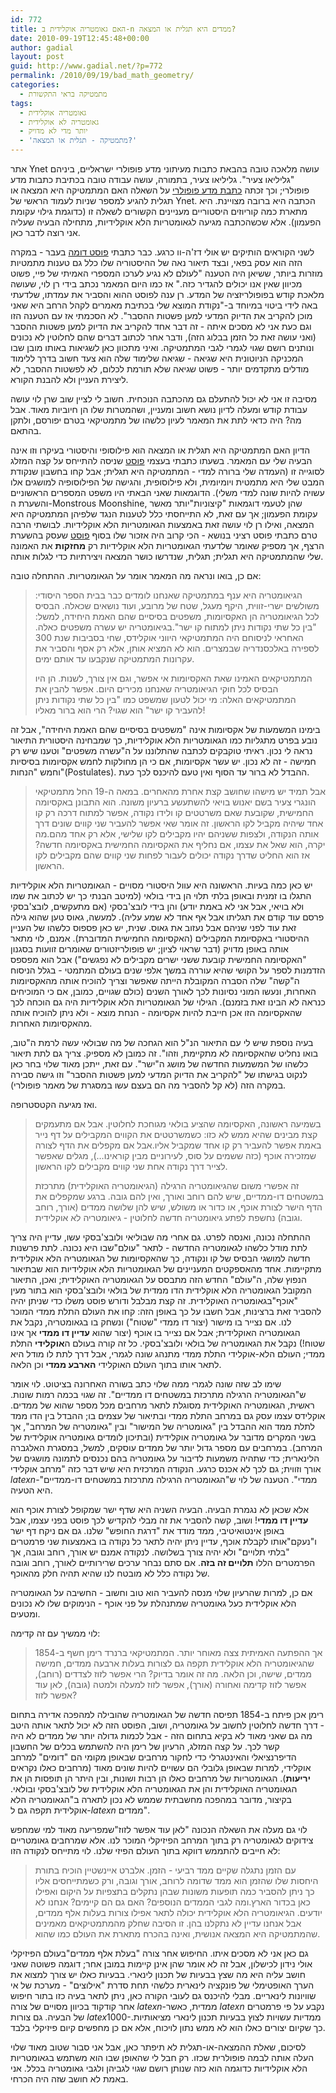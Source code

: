 ```yaml
---
id: 772
title: האם גאומטריה אוקלידית ב-n ממדים היא תגלית או המצאה?
date: 2010-09-19T12:45:48+00:00
author: gadial
layout: post
guid: http://www.gadial.net/?p=772
permalink: /2010/09/19/bad_math_geometry/
categories:
  - מתמטיקה בראי התקשורת
tags:
  - גאומטריה אוקלידית
  - גאומטריה לא אוקלידית
  - יותר מדי לא מדויק
  - 'מתמטיקה - תגלית או המצאה?'
---
```

אתר Ynet עושה מלאכה טובה בהבאת כתבות מעיתוני מדע פופולרי ישראליים, ביניהם "גליליאו צעיר". גליליאו צעיר, בתמורה, עושה עבודה טובה בכתיבת כתבות מדע פופולרי; וכך זכתה [כתבת מדע פופולרי](http://www.ynet.co.il/articles/0,7340,L-3955761,00.html) על השאלה האם המתמטיקה היא המצאה או תגלית להגיע למספר שניות לעמוד הראשי של Ynet. הכתבה היא ברובה מצויינת. היא מתארת כמה קוריוזים היסטוריים מעניינים הקשורים לשאלה זו (כדוגמת גילוי עקומת הפעמון). אלא שכשהכתבה מגיעה לגאומטריות הלא אוקלידיות, מתחילה הבעיה שעליה אני רוצה לדבר כאן.

לשני הקוראים הותיקים יש אולי דז'ה-וו כרגע. כבר כתבתי [פוסט דומה](http://www.gadial.net/?p=175) בעבר - במקרה הזה הוא עסק בפאי, ובצד תיאור נאה של ההיסטוריה שלו כלל גם טענות מתמטיות מוזרות ביותר, ששיאן היה הטענה "לעולם לא נגיע לערכו המספרי האמיתי של פיי, פשוט מכיוון שאין אנו יכולים להגדיר כזה." אז כמו היום המאמר נכתב בידי רן לוי, שעושה מלאכת קודש בפופולריזציה של המדע. רן ענה לפוסט ההוא והסביר את עמדתו, שלדעתי באה לידי ביטוי במיוחד ב-"נקודת המוצא שלי בכתיבת מאמרים לקהל הרחב היא שאני מוכן להקריב את הדיוק המדעי למען פשטות ההסבר". לא הסכמתי אז עם הטענה הזו וגם כעת אני לא מסכים איתה - זה דבר אחד להקריב את הדיוק למען פשטות ההסבר (ואני עושה זאת כל הזמן בבלוג הזה), ודבר אחר לכתוב דברים שהם לחלוטין לא נכונים ונותנים רושם שגוי לגמרי לגבי המתמטיקה. ואיני מתכוון כאן לשגיאות באותו מובן שבו המכניקה הניוטונית היא שגיאה - שגיאה שלימוד שלה הוא צעד חשוב בדרך ללימוד מודלים מתקדמים יותר - פשוט שגיאה שלא תורמת לכלום, לא לפשטות ההסבר, לא ליצירת העניין ולא להבנת הקורא.

מסיבה זו אני לא יכול להתעלם גם מהכתבה הנוכחית. חשוב לי לציין שוב שרן לוי עושה עבודת קודש ומעלה לדיון נושא חשוב ומעניין, ושהמטרות שלו הן חיוביות מאוד. אבל מה? היה כדאי לתת את המאמר לעיון כלשהו של מתמטיקאי בטרם יפורסם, ולתקן בהתאם.

הדיון האם המתמטיקה היא תגלית או המצאה הוא פילוסופי והיסטורי בעיקרו וזו אינה הבעיה שלי עם המאמר. בשעתו כתבתי בעצמי [פוסט](http://www.gadial.net/?p=200) שניסה להתייחס על קצה המזלג לסוגייה זו (העמדה שלי ברורה למדי - המתמטיקה היא תגלית; אבל קחו בחשבון שנקודת המבט שלי היא מתמטית ויומיומית, ולא פילוסופית, והגישה של הפילוסופיה למושגים אלו עשויה להיות שונה למדי משלי). הדוגמאות שאני הבאתי היו משפט המספרים הראשוניים והשערת ה-Monstrous Moonshine, שהן לטעמי דוגמאות "קיצוניות"יותר מאשר עקומת הפעמון; אך עם זאת, לא התייחסתי כלל לטענות הנגד שלפיהן המתמטיקה היא המצאה, ואילו רן לוי עושה זאת באמצעות הגאומטריות הלא אוקלידיות. לבושתי הרבה טרם כתבתי פוסט רציני בנושא - הכי קרוב היה אזכור שלו בסוף [פוסט](http://www.gadial.net/?p=191) שעסק בהשערת הרצף, אך מספיק שאומר שלדעתי הגאומטריות הלא אוקלידיות רק **מחזקות** את האמונה שלי שהמתמטיקה היא תגלית; תגלית, שנדרשו כושר המצאה ויצירתיות כדי לגלות אותה.

אם כן, בואו ונראה מה המאמר אומר על הגאומטריות. ההתחלה טובה:

> הגיאומטריה היא ענף במתמטיקה שאנחנו לומדים כבר בבית הספר היסודי: משולשים ישרי-זווית, היקף מעגל, שטח של מרובע, ועוד נושאים שכאלה. הבסיס לכל הגיאומטריה הן האקסיומות, משפטים בסיסיים שהם האמת היחידה, למשל: "בין כל שתי נקודות ניתן למתוח קו ישר".בגיאומטריה יש עשרה משפטים כאלה. האחראי לניסוחם היה המתמטיקאי היווני אוקלידס, שחי בסביבות שנת 300 לספירה באלכסנדריה שבמצרים. הוא לא המציא אותן, אלא רק אסף והסביר את עקרונות המתמטיקה שנקבעו עד אותם ימים.
> 
> המתמטיקאים האמינו שאת האקסיומות אי אפשר, וגם אין צורך, לשנות. הן היו הבסיס לכל חוקי הגיאומטריה שאנחנו מכירים היום. אפשר להבין את המתמטיקאים האלה: מי יכול לטעון שמשפט כמו "בין כל שתי נקודות ניתן להעביר קו ישר" הוא שגוי? הרי הוא ברור מאליו!

בימינו המשמעות של אקסיומות אינה "משפטים בסיסיים שהם האמת היחידה", אבל זה נובע בפרט מתגליות כמו הגאומטריות הלא אוקלידיות, כך שמבחינה היסטורית התיאור נראה לי נכון. ראיתי טוקבקים לכתבה שהתלוננו על ה"עשרה משפטים" וטענו שיש רק חמישה - זה לא נכון. יש עשר אקסיומות, אם כי הן מחולקות לחמש אקסיומות בסיסיות וחמש "הנחות"(Postulates). ההבדל לא ברור עד הסוף ואין טעם להיכנס לכך כעת.

> אבל תמיד יש מישהו שחושב קצת אחרת מהאחרים. במאה ה-19 החל מתמטיקאי הונגרי צעיר בשם יאנוש בויאי להשתעשע ברעיון משונה. הוא התבונן באקסיומה החמישית, שקובעת שאם משרטטים קו ולידו נקודה, אפשר למתוח דרכה רק קו אחד שיהיה מקביל לקו הראשון. זה אומר שאי אפשר להעביר שני קווים שונים דרך אותה הנקודה, ולצפות ששניהם יהיו מקבילים לקו שלישי, אלא רק אחד מהם.מה יקרה, הוא שאל את עצמו, אם נחליף את האקסיומה החמישית באקסיומה חדשה? אז הוא החליט שדרך נקודה יכולים לעבור לפחות שני קווים שהם מקבילים לקו הראשון.

יש כאן כמה בעיות. הראשונה היא עוול היסטורי מסויים - הגאומטריות הלא אוקלידיות התגלו בו זמנית ובאופן בלתי תלוי הן בידי בולאי (למיטב הבנתי כך יש לכתוב את שמו ולא בויאי, אבל אני לא באמת יודע) והן בידי לובצ'בסקי (אם מתעקשים, לובצ'בסקי פרסם עוד קודם את תגליתו אבל אף אחד לא שמע עליה). למעשה, גאוס טען שהוא גילה זאת עוד לפני שניהם אבל נעזוב את גאוס. שנית, יש כאן פספוס כלשהו של העניין ההיסטורי באקסיומת המקבילים (האקסיומה החמישית המדוברת). אמנם, לוי מתאר אותה באופן מדויק (דבר שראוי לציון; יש פופולריזטורים שאומרים זוועות בסגנון "האקסיומה החמישית קובעת ששני ישרים מקבילים לא נפגשים") אבל הוא מפספס הזדמנות לספר על הקושי שהיא עוררה במשך אלפי שנים בעולם המתמטי - בגלל הניסוח ה"קשה" שלה הסברה המקובלת הייתה שאפשר וצריך להוכיח אותה מהאקסיומות האחרות, ונעשו המוני נסיונות לכך לאורך השנים (כולם שגויים, כמובן, אם כי המוכיחים כנראה לא הבינו זאת בזמנם). הגילוי של הגאומטריות הלא אוקלידיות היה גם הוכחה לכך שהאקסיומה הזו אכן חייבת להיות אקסיומה - הנחת מוצא - ולא ניתן להוכיח אותה מהאקסיומות האחרות.

בעיה נוספת שיש לי עם התיאור הנ"ל הוא הגחכה של מה שבולאי עשה לרמת ה"טוב, בואו נחליט שהאקסיומה לא מתקיימת, וזהו". זה כמובן לא מספיק. צריך גם לתת תיאור כלשהו של המשמעות החדשה של מושג ה"ישר". עם זאת, ייתכן מאוד שלוי בחר כאן לנקוט בגישתו של "להקריב את הדיוק המדעי למען פשטות ההסבר" וזו גישה סבירה במקרה הזה (לא קל להסביר מה הם בעצם עשו במסגרת של מאמר פופולרי).

ואז מגיעה הקטסטרופה.

> בשמיעה ראשונה, האקסיומה שהציע בולאי מגוחכת לחלוטין. אבל אם מתעמקים קצת מבינים שהיא ממש לא כזו: כשמשרטטים את הקווים המקבילים על דף נייר באמת אפשר להעביר רק קו אחד שמקביל אליו.אבל אם מקפלים את הדף לצורה שמזכירה אוכף (כזה ששמים על סוס, לעירוניים מבין קוראינו&#8230;), מגלים שאפשר לצייר דרך נקודה אחת שני קווים מקבילים לקו הראשון.
> 
> זה אפשרי משום שהגיאומטריה הרגילה (הגיאומטריה האוקלידית) מתרכזת במשטחים דו-ממדיים, שיש להם רוחב ואורך, ואין להם גובה. ברגע שמקפלים את הדף הישר לצורת אוכף, או כדור או משולש, שיש להן שלושה ממדים (אורך, רוחב וגובה) נחשפת לפתע גיאומטריה חדשה לחלוטין - גיאומטריה לא אוקלידית.

ההתחלה נכונה, ואנסה לפרט. גם אחרי מה שבוליאי ולובצ'בסקי עשו, עדיין היה צריך לתת מודל כלשהו לגאומטריה החדשה - לתאר "עולם"שבו היא נכונה. לתת פרשנות חדשה למושגי הבסיס של קו ונקודה, כך שהאקסיומות של הגאומטריה הלא אוקלידית מתקיימות. אחד מהאספקטים המעניינים של הגאומטריות הלא אוקלידיות הוא שבתיאור הנפוץ שלה, ה"עולם" החדש הזה מתבסס על הגאומטריה האוקלידית; ואכן, התיאור המקובל הגאומטריה הלא אוקלידית הדו ממדית של בולאי ולובצ'בסקי הוא בתור מעין "אוכף"בגאומטריה האוקלידית. זה קצת מבלבל ודורש פוסט משלו כדי שניתן יהיה להסביר זאת ברצינות, אבל חשבו על כך באופן הזה: קחו את העולם התלת ממדי המוכר לנו. אם נצייר בו מישור (יצור דו ממדי "שטוח") ונשחק בו בגאומטריה, נקבל את הגאומטריה האוקלידית; אבל אם נצייר בו אוכף (יצור שהוא **עדיין דו ממדי** אך אינו שטוח!) נקבל את הגאומטריה של בולאי ולובצ'בסקי. כל זה קורה בעולם ה**אוקלידי** התלת ממדי; העולם הלא-אוקלידי התלת ממדי מתנהג שונה לגמרי, אבל דרך לתת לו מודל היא לתאר אותו בתוך העולם האוקלידי **הארבע ממדי** וכן הלאה.

שימו לב שזה שונה לגמרי ממה שלוי כתב בשורה האחרונה בציטוט. לוי אומר ש"הגאומטריה הרגילה מתרכזת במשטחים דו ממדיים". זה שגוי בכמה רמות שונות. ראשית, הגאומטריה האוקלידית מסוגלת לתאר מרחבים מכל מספר שהוא של ממדים. אוקלידס עצמו עסק גם במרחב התלת ממדי ובתיאור של עצמים בו; ההבדל בין הדו ממד לתלת ממד הוא ההבדל בין "גאומטריה של המישור" ובין "גאומטריה של המרחב", אך בשני המקרים מדובר על גאומטריה אוקלידית (ובתיכון לומדים גאומטריה אוקלידית של המרחב). במרחבים עם מספר גדול יותר של ממדים עוסקים, למשל, במסגרת האלגברה הלינארית; כדי שתהיה משמעות לדיבור על גאומטריה בהם נכנסים לתמונה מושגים של אורך וזווית; גם לכך לא אכנס כרגע. הנקודה המרכזית היא שיש דבר כזה "מרחב אוקלידי $latex n$-ממדי". הטענה של לוי ש"הגאומטריה הרגילה מתרכזת במשטחים דו-ממדיים" היא הטעיה.

אלא שכאן לא נגמרת הבעיה. הבעיה השניה היא שדף ישר שמקופל לצורת אוכף הוא **עדיין דו ממדי**! ושוב, קשה להסביר את זה מבלי להקדיש לכך פוסט בפני עצמו, אבל באופן אינטואיטיבי, ממד מודד את "דרגת החופש" שלנו. גם אם ניקח דף ישר ו"נעקם"אותו לקבלת אוכף, עדיין ניתן יהיה לתאר כל נקודה בו באמצעות שני פרמטרים "בלתי תלויים" ולא יהיה צורך בשלושה. לנקודה אמנם יש אורך, רוחב וגובה, אך הפרמטרים הללו **תלויים זה בזה**. אם סתם נבחר ערכים שרירותיים לאורך, רוחב וגובה של נקודה כלל לא מובטח לנו שהיא תהיה חלק מהאוכף.

אם כן, למרות שהרעיון שלוי מנסה להעביר הוא טוב וחשוב - החשיבה על הגאומטריה הלא אוקלידית כעל גאומטריה שמתנהלת על פני אוכף - הנימוקים שלו לא נכונים ומטעים.

לוי ממשיך עם זה קדימה:

> אך ההפתעה האמיתית צצה מאוחר יותר. המתמטיקאי ברנרד רימן חשף ב-1854 שהגיאומטריה הלא אוקלידית תקפה גם לצורות בעלות ארבעה ממדים, חמישה ממדים, שישה, וכן הלאה. מה זה אומר בדיוק? הרי אפשר לזוז לצדדים (רוחב), אפשר לזוז קדימה ואחורה (אורך), אפשר לזוז למעלה ולמטה (גובה), לאן עוד אפשר לזוז?

רימן אכן פיתח ב-1854 תפיסה חדשה של הגאומטריה שהובילה למהפכה אדירה בתחום - דרך חדשה לחלוטין לחשוב על גאומטריה, ושוב, הפוסט הזה לא יכול לתאר אותה היטב מה גם שאני מאוד לא בקיא בתחום הזה - אבל לכמות גדולה יותר של ממדים לא היה קשר לכך. על קצה המזלג, הרעיון של רימן היה להשתמש בכלים של החשבון הדיפרנציאלי והאינטגרלי כדי לחקור מרחבים שבאופן מקומי הם "דומים" למרחב אוקלידי, למרות שבאופן גלובלי הם עשויים להיות שונים מאוד (מרחבים כאלו נקראים **יריעות**). הגאומטריות של מרחבים כאלו הן רבות ושונות, ובין היתר הן תופסות הן את הגאומטריה האוקלידית והן את הגאומטריה הלא אוקלידית של לובצ'בסקי ובולאי. בקיצור, מדובר במהפכה מחשבתית שממש לא נכון לתארה ב"הגאומטריה הלא אוקלידית תקפה גם ל-$latex n$ ממדים".

לוי גם מעלה את השאלה הנכונה "לאן עוד אפשר לזוז"שמפריעה מאוד למי שמחפש צידוקים לגאומטריה רק בתוך המרחב הפיזיקלי המוכר לנו. אלא שמרחבים גאומטריים לא חייבים להתממש דווקא בתוך העולם הפיזי שלנו. לוי מתייחס לנקודה הזו:

> עם הזמן נתגלה שקיים ממד רביעי - הזמן. אלברט איינשטיין הוכיח בתורת היחסות שלו שהזמן הוא ממד שדומה לרוחב, אורך וגובה, ורק כשמתייחסים אליו כך ניתן להסביר כמה תופעות משונות שבהן נתקלים בתצפיות על היקום ואפילו כאן בכדור הארץ.ומה לגבי הממדים הנוספים? האם גם הם קיימים? אנחנו לא יודעים. הגיאומטריה הלא אוקלידית יכולה לתאר אפילו צורות בעלות אלף ממדים, אבל אנחנו עדיין לא נתקלנו בהן. זו הסיבה שחלק מהמתמטיקאים מאמינים שהמתמטיקה היא המצאה אנושית, ואינה בהכרח מתארת את העולם כמו שהוא.

גם כאן אני לא מסכים איתו. החיפוש אחר צורה "בעלת אלף ממדים"בעולם הפיזיקלי אולי נידון לכישלון, אבל זה לא אומר שהן אינן קיימות במובן אחר; דוגמה פשוטה שאני חושב עליה היא מה שצץ בבעיות של תכנון לינארי. בבעיות כאלו יש צורך למצוא את הערך האופטימלי של פונקציה לינארית כלשהי תחת סדרת "אילוצים" - מערכת של אי שוויונות לינאריים. מבלי להיכנס גם לעובי הקורה כאן, ניתן לתאר בעיה כזו בתור חיפוש אחר קודקוד בכיוון מסויים של צורה $latex n$-ממדית, כאשר $latex n$ נקבע על פי פרמטרים של הבעיה. גם צורות $latex 1000$-ממדיות עשויות לצוץ בבעיות תכנון לינארי מציאותיות. כך שקיום יצורים כאלו הוא לא ממש נתון לויכוח, אלא אם כן מחפשים קיום פיזיקלי בלבד.

לסיכום, שאלת ההמצאה-או-תגלית לא תיפתר כאן, אבל אני סבור שטוב מאוד שלוי העלה אותה לבמה פופולרית שכזו. רק חבל לי שהאופן שבו הוא משתמש בגאומטריות הלא אוקלידיות כדוגמה הוא כזה שנותן רושם שגוי לגביהן ולגבי גאומטריה בכלל. אני באמת לא חושב שזה היה הכרחי.